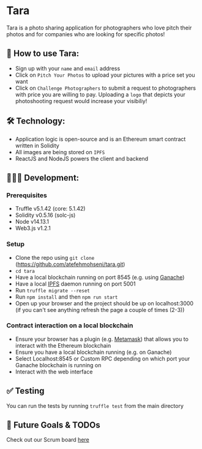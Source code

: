 # Tara
Tara is a photo sharing application for photographers who love pitch their photos and for companies who are looking for specific photos!

## 📖 How to use Tara:
- Sign up with your `name` and `email` address
- Click on `Pitch Your Photos` to upload your pictures with a price set you want
- Click on `Challenge Photographers` to submit a request to photographers with price you are willing to pay. Uploading a `logo` that depicts your photoshooting request would increase your visibiliy!

## 🛠 Technology:
- Application logic is open-source and is an Ethereum smart contract written in Solidity
- All images are being stored on `IPFS`
- ReactJS and NodeJS powers the client and backend


## 👩🏻‍💻 Development:

### Prerequisites

- Truffle v5.1.42 (core: 5.1.42)
- Solidity v0.5.16 (solc-js)
- Node v14.13.1
- Web3.js v1.2.1


### Setup

- Clone the repo using `git clone` (https://github.com/atefehmohseni/tara.git)
- `cd tara` 
- Have a local blockchain running on port 8545 (e.g. using [Ganache](https://www.trufflesuite.com/ganache))
- Have a local [IPFS](https://docs.ipfs.io/install/) daemon running on port 5001
- Run `truffle migrate --reset` 
- Run `npm install` and then `npm run start`
- Open up your browser and the project should be up on localhost:3000 (if you can't see anything refresh the page a couple of times (2-3))

### Contract interaction on a local blockchain
- Ensure your browser has a plugin (e.g. [Metamask](https://metamask.io/)) that allows you to interact with the Ethereum blockchain
- Ensure you have a local blockchain running (e.g. on Ganache)
- Select Localhost:8545 or Custom RPC depending on which port your Ganache blockchain is running on
- Interact with the web interface

## ✅ Testing
You can run the tests by running `truffle test` from the main directory


## 🚀  Future Goals & TODOs

Check out our Scrum board [here](https://github.com/atefehmohseni/tara/projects/1)
